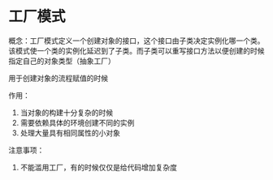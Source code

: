 # 工厂模式
概念：工厂模式定义一个创建对象的接口，这个接口由子类决定实例化哪一个类。该模式使一个类的实例化延迟到了子类。而子类可以重写接口方法以便创建的时候指定自己的对象类型（抽象工厂）

用于创建对象的流程赋值的时候

作用：
  1. 当对象的构建十分复杂的时候
  2. 需要依赖具体的环境创建不同的实例
  3. 处理大量具有相同属性的小对象

注意事项：
  1. 不能滥用工厂，有的时候仅仅是给代码增加复杂度